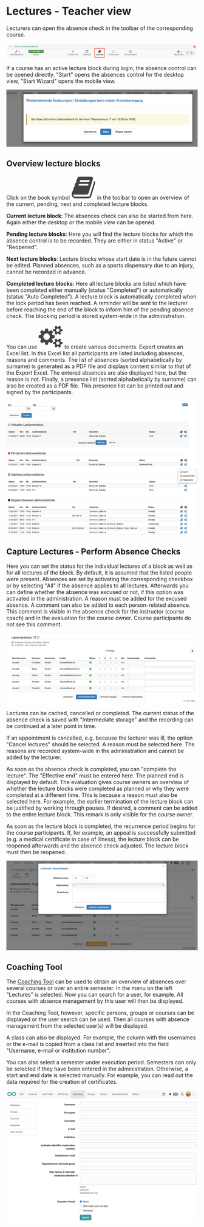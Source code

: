 # Lectures - Teacher view

Lecturers can open the absence check in the toolbar of the corresponding course.

![](assets/Lectures_course_EN.png)

If a course has an active lecture block during login, the absence control can be opened directly. "Start" opens the absences control for the desktop view, "Start Wizard" opens the mobile view.

![](assets/absenzen_login.png)

## Overview lecture blocks

Click on the book symbol ![](assets/absenzen_434343_64.png) in the toolbar to open an overview of the current, pending, next and completed lecture blocks.

 **Current lecture block**: The absences check can also be started from here. Again either the desktop or the mobile view can be opened.

 **Pending lecture blocks**: Here you will find the lecture blocks for which the absence control is to be recorded. They are either in status "Active" or "Reopened".

 **Next lecture blocks**: Lecture blocks whose start date is in the future cannot be edited. Planned absences, such as a sports dispensary due to an injury, cannot be recorded in advance.

 **Completed lecture blocks**: Here all lecture blocks are listed which have been completed either manually (status "Completed") or automatically (status "Auto Completed"). A lecture block is automatically completed when the lock period has been reached. A reminder will be sent to the lecturer before reaching the end of the block to inform him of the pending absence check. The blocking period is stored system-wide in the administration.

You can use
![](assets/setting_434343_64.png)
to create various documents. Export creates an Excel list. In this Excel list all participants are listed including absences, reasons and comments. The list of absences (sorted alphabetically by surname) is generated as a PDF file and displays content similar to that of the Export Excel. The entered absences are also displayed here, but the reason is not. Finally, a presence list (sorted alphabetically by surname) can also be created as a PDF file. This presence list can be printed out and signed by the participants.

![](assets/Lektionen_uebersicht_Dozent.png)

## Capture Lectures - Perform Absence Checks

Here you can set the status for the individual lectures of a block as well as for all lectures of the block. By default, it is assumed that the listed people were present. Absences are set by activating the corresponding checkbox or by selecting "All" if the absence applies to all lectures. Afterwards you can define whether the absence was excused or not, if this option was activated in the administration. A reason must be added for the excused absence. A comment can also be added to each person-related absence. This comment is visible in the absence check for the instructor (course coach) and in the evaluation for the course owner. Course participants do not see this comment.

![](assets/Lektionen_Kontrolle_erfassen.png)

Lectures can be cached, cancelled or completed. The current status of the absence check is saved with "Intermediate storage" and the recording can be continued at a later point in time.

If an appointment is cancelled, e.g. because the lecturer was ill, the option "Cancel lectures" should be selected. A reason must be selected here. The reasons are recorded system-wide in the administration and cannot be added by the lecturer.

As soon as the absence check is completed, you can "complete the lecture". The "Effective end" must be entered here. The planned end is displayed by default. The evaluation gives course owners an overview of whether the lecture blocks were completed as planned or why they were completed at a different time. This is because a reason must also be selected here. For example, the earlier termination of the lecture block can be justified by working through pauses. If desired, a comment can be added to the entire lecture block. This remark is only visible for the course owner.

As soon as the lecture block is completed, the recurrence period begins for the course participants. If, for example, an appeal is successfully submitted (e.g. a medical certificate in case of illness), the lecture block can be reopened afterwards and the absence check adjusted. The lecture block must then be reopened.

![](assets/Lektionen_abschliessen.png)

## Coaching Tool

The [Coaching Tool](../area_modules/Coaching.md) can be used to obtain an overview of absences over several courses or over an entire semester. In the menu on the left "Lectures" is selected. Now you can search for a user, for example. All courses with absence management by this user will then be displayed.

In the Coaching Tool, however, specific persons, groups or courses can be displayed or the user search can be used. Then all courses with absence management from the selected user(s) will be displayed.

A class can also be displayed. For example, the column with the usernames or the e-mail is copied from a class list and inserted into the field "Username, e-mail or institution number".

You can also select a semester under execution period. Semesters can only be selected if they have been entered in the administration. Otherwise, a start and end date is selected manually. For example, you can read out the data required for the creation of certificates.

  

![](assets/Lectures_coaching_EN.png)

